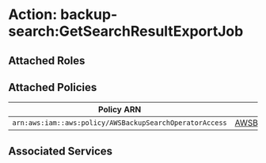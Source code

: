 # Action: backup-search:GetSearchResultExportJob

## Attached Roles

## Attached Policies

| Policy ARN | Policy Name |
|------------|-------------|
| `arn:aws:iam::aws:policy/AWSBackupSearchOperatorAccess` | [AWSBackupSearchOperatorAccess](../policies.md#awsbackupsearchoperatoraccess) |

## Associated Services

